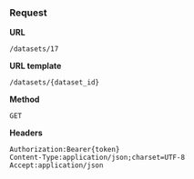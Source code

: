 ### Request

**URL**

`/datasets/17`

**URL template**

`/datasets/{dataset_id}`

**Method**

`GET`

**Headers**

`Authorization:Bearer{token}`  
`Content-Type:application/json;charset=UTF-8`  
`Accept:application/json`  
